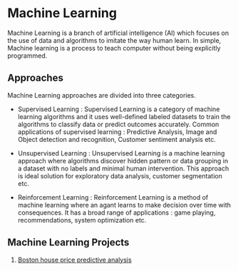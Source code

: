 # Machine Learning
Machine Learning is a branch of artificial intelligence (AI) which focuses on the use of data and algorithms to imitate the way human learn. In simple, Machine learning is a process to teach computer without being explicitly programmed.

## Approaches
Machine Learning approaches are divided into three categories. 
- Supervised Learning : Supervised Learning is a category of machine learning algorithms and it uses well-defined labeled datasets to train the algorithms to classify data or predict outcomes accurately. Common applications of supervised learning : Predictive Analysis, Image and Object detection and recognition, Customer sentiment analysis etc.

- Unsupervised Learning : Unsupervised Learning is a machine learning approach where algorithms discover hidden pattern or data grouping in a dataset with no labels and minimal human intervention. This approach is ideal solution for exploratory data analysis, customer segmentation etc. 

- Reinforcement Learning : Reinforcement Learning is a method of machine learning where an agant learns to make decision over time with consequences. It has a broad range of applications : game playing, recommendations, system optimization etc. 

## Machine Learning Projects
1. [Boston house price predictive analysis](Boston%20house%20price%20predictive%20analysis)
